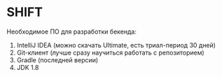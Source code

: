 # SHIFT

Необходимое ПО для разработки бекенда:

1. IntelliJ IDEA (можно скачать Ultimate, есть триал-период  30 дней)
2. Git-клиент (лучше сразу научиться работать с репозиторием)
3. Gradle (последней версии)
4. JDK 1.8